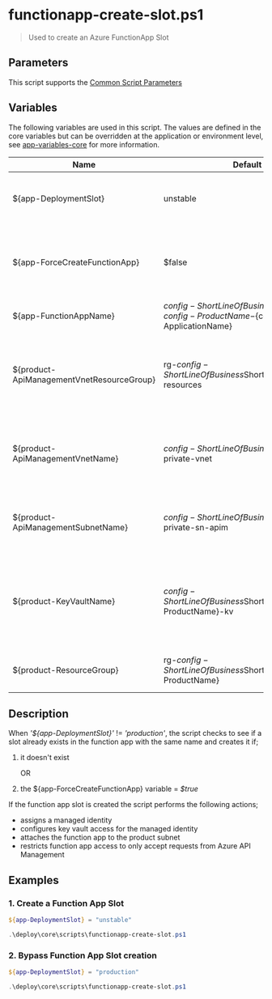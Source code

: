 # functionapp-create-slot.ps1

> Used to create an Azure FunctionApp Slot

## Parameters

This script supports the [Common Script Parameters](common-script-parameters.md)

## Variables

The following variables are used in this script. The values are defined in the core variables but can be overridden at the application or environment level, see [app-variables-core](app-variables-core.md) for more information.

| Name                                       | Default Value                                                                                  | Description                                                                                                                     |
| ------------------------------------------ | ---------------------------------------------------------------------------------------------- | ------------------------------------------------------------------------------------------------------------------------------- |
| \${app-DeploymentSlot}                     | unstable                                                                                       | slot processing is ignored when _'\${app-DeploymentSlot}'_ = _'production'_                                                     |
| \${app-ForceCreateFunctionApp}             | \$false                                                                                        | forces the function app to be re-created even if it already exists. **destroys all configuration settings**                     |
| \${app-FunctionAppName}                    | ${config-ShortLineOfBusiness}$ShortEnvironment-${config-ProductName}-${config-ApplicationName} | the name of the function app                                                                                                    |
| \${product-ApiManagementVnetResourceGroup} | rg-${config-ShortLineOfBusiness}$ShortEnvironment-network-resources                            | the resource group containing the apim instance. The function app only allows traffic from the apim subnet                      |
| \${product-ApiManagementVnetName}          | ${config-ShortLineOfBusiness}$ShortEnvironment-private-vnet                                    | the virtual network apim is connected to. The function app only allows traffic from the apim subnet                             |
| \${product-ApiManagementSubnetName}        | ${config-ShortLineOfBusiness}$ShortEnvironment-private-sn-apim                                 | the subnet of the apim instance. The function app only allows traffic from the apim subnet                                      |
| \${product-KeyVaultName}                   | ${config-ShortLineOfBusiness}$ShortEnvironment-\${config-ProductName}-kv                       | the function app is given access the read the secrets in this key vault. Holds product secrets, various connection strings, etc |
| \${product-ResourceGroup}                  | rg-${config-ShortLineOfBusiness}$ShortEnvironment-\${config-ProductName}                       | the resource group for application resources                                                                                    |

## Description

When _'\${app-DeploymentSlot}'_ != _'production'_, the script checks to see if a slot already exists in the function app with the same name and creates it if;

1. it doesn't exist

   OR

2. the \${app-ForceCreateFunctionApp} variable = _\$true_

If the function app slot is created the script performs the following actions;

- assigns a managed identity
- configures key vault access for the managed identity
- attaches the function app to the product subnet
- restricts function app access to only accept requests from Azure API Management

## Examples

### 1. Create a Function App Slot

```powershell
${app-DeploymentSlot} = "unstable"

.\deploy\core\scripts\functionapp-create-slot.ps1
```

### 2. Bypass Function App Slot creation

```powershell
${app-DeploymentSlot} = "production"

.\deploy\core\scripts\functionapp-create-slot.ps1
```
